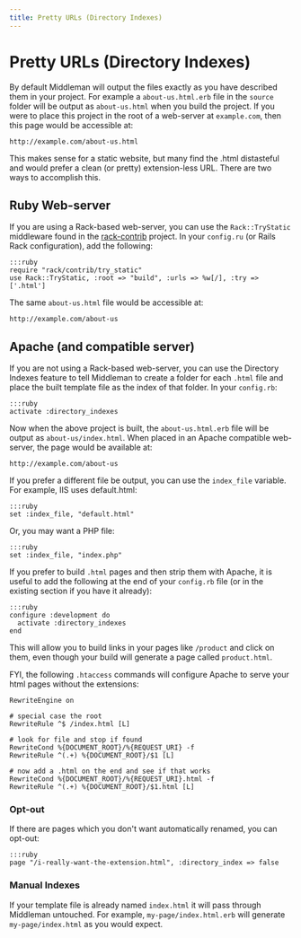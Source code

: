 ```yaml
---
title: Pretty URLs (Directory Indexes)
---
```


# Pretty URLs (Directory Indexes)

By default Middleman will output the files exactly as you have described them in your project. For example a `about-us.html.erb` file in the `source` folder will be output as `about-us.html` when you build the project. If you were to place this project in the root of a web-server at `example.com`, then this page would be accessible at:

    http://example.com/about-us.html

This makes sense for a static website, but many find the .html distasteful and would prefer a clean (or pretty) extension-less URL. There are two ways to accomplish this.

## Ruby Web-server

If you are using a Rack-based web-server, you can use the `Rack::TryStatic` middleware found in the [rack-contrib] project. In your `config.ru` (or Rails Rack configuration), add the following:

    :::ruby
    require "rack/contrib/try_static"
    use Rack::TryStatic, :root => "build", :urls => %w[/], :try => ['.html']

The same `about-us.html` file would be accessible at:

    http://example.com/about-us

## Apache (and compatible server)

If you are not using a Rack-based web-server, you can use the Directory Indexes feature to tell Middleman to create a folder for each `.html` file and place the built template file as the index of that folder. In your `config.rb`:

    :::ruby
    activate :directory_indexes

Now when the above project is built, the `about-us.html.erb` file will be output as `about-us/index.html`. When placed in an Apache compatible web-server, the page would be available at:

    http://example.com/about-us
    
If you prefer a different file be output, you can use the `index_file` variable. For example, IIS uses default.html:

    :::ruby
    set :index_file, "default.html"

Or, you may want a PHP file:

    :::ruby
    set :index_file, "index.php"

If you prefer to build `.html` pages and then strip them with Apache, it is useful to add the following at the end of your `config.rb` file (or in the existing section if you have it already):

    :::ruby
    configure :development do 
      activate :directory_indexes
    end

This will allow you to build links in your pages like `/product` and click on them, even though your build will generate a page called `product.html`.

FYI, the following `.htaccess` commands will configure Apache to serve your html pages without the extensions:

    
    RewriteEngine on

    # special case the root
    RewriteRule ^$ /index.html [L]

    # look for file and stop if found
    RewriteCond %{DOCUMENT_ROOT}/%{REQUEST_URI} -f
    RewriteRule ^(.+) %{DOCUMENT_ROOT}/$1 [L]

    # now add a .html on the end and see if that works
    RewriteCond %{DOCUMENT_ROOT}/%{REQUEST_URI}.html -f
    RewriteRule ^(.+) %{DOCUMENT_ROOT}/$1.html [L]


### Opt-out

If there are pages which you don't want automatically renamed, you can opt-out:

    :::ruby
    page "/i-really-want-the-extension.html", :directory_index => false

### Manual Indexes

If your template file is already named `index.html` it will pass through Middleman untouched. For example, `my-page/index.html.erb` will generate `my-page/index.html` as you would expect.

[rack-contrib]: https://github.com/rack/rack-contrib/
